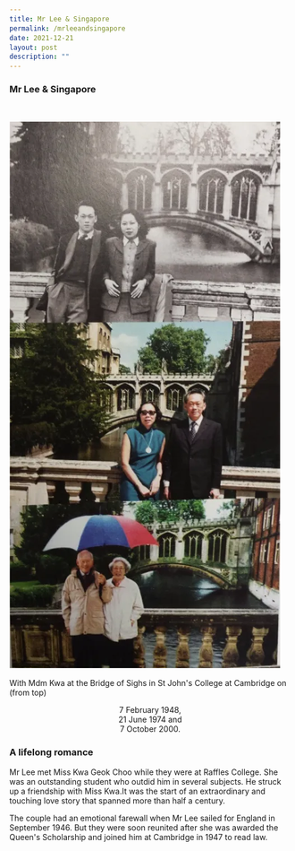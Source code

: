 ```yaml
---
title: Mr Lee & Singapore
permalink: /mrleeandsingapore
date: 2021-12-21
layout: post
description: ""
---
```

### Mr Lee & Singapore
<!-- blank line -->
<br>

![Alt text for image on Isomer site](/images/mrandmrslee.png)

With Mdm Kwa at the Bridge of Sighs in St John's College at Cambridge on (from top)

<div align="center">
 7 February 1948,
</div>

<div align="center">
 21 June 1974 and 
</div>

<div align="center">
  7 October 2000.
</div>




																																					
		
### 	A lifelong romance 

Mr Lee met Miss Kwa Geok Choo while they were at Raffles College. She was an outstanding student who outdid him in several subjects. He struck up a friendship with Miss Kwa.It was the start of an extraordinary and touching love story that spanned more than half a century.

The couple had an emotional farewall when Mr Lee sailed for England in September 1946. But they were soon reunited after she was awarded the Queen's Scholarship and joined him at Cambridge in 1947 to read law.